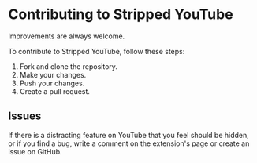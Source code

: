 # Contributing to Stripped YouTube

Improvements are always welcome.

To contribute to Stripped YouTube, follow these steps:

  1. Fork and clone the repository.
  2. Make your changes.
  3. Push your changes.
  4. Create a pull request.

## Issues

If there is a distracting feature on YouTube that you feel should be hidden,
or if you find a bug, write a comment on the extension's page or create an
issue on GitHub.

